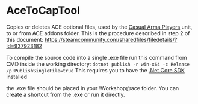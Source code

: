 # AceToCapTool
Copies or deletes ACE optional files, used by the [Casual Arma Players](https://units.arma3.com/unit/cap) unit, to or from ACE addons folder. This is the procedure described in step 2 of this document: https://steamcommunity.com/sharedfiles/filedetails/?id=937923182

To compile the source code into a single .exe file run this command from CMD inside the working directory: ```dotnet publish -r win-x64 -c Release /p:PublishSingleFile=true``` This requires you to have the [.Net Core SDK](https://dotnet.microsoft.com/download)  installed

the .exe file should be placed in your !Workshop\@ace folder. You can create a shortcut from the .exe or run it directly.
